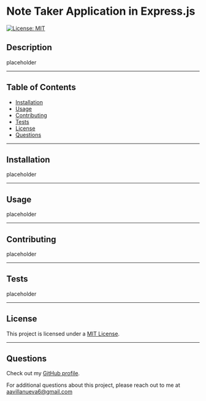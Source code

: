 # Note Taker Application in Express.js

[![License: MIT](https://img.shields.io/badge/License-MIT-yellow.svg)](https://opensource.org/licenses/MIT)

## Description

placeholder

---

## Table of Contents

- [Installation](#installation)
- [Usage](#usage)
- [Contributing](#contributing)
- [Tests](#tests)
- [License](#license)
- [Questions](#questions)

---

## Installation

placeholder

---

## Usage

placeholder

---

## Contributing

placeholder

---

## Tests

placeholder

---

## License

This project is licensed under a [MIT License](https://opensource.org/licenses/MIT).

---

## Questions

Check out my [GitHub profile](https://github.com/aavillanueva6).

For additional questions about this project, please reach out to me at <aavillanueva6@gmail.com>

